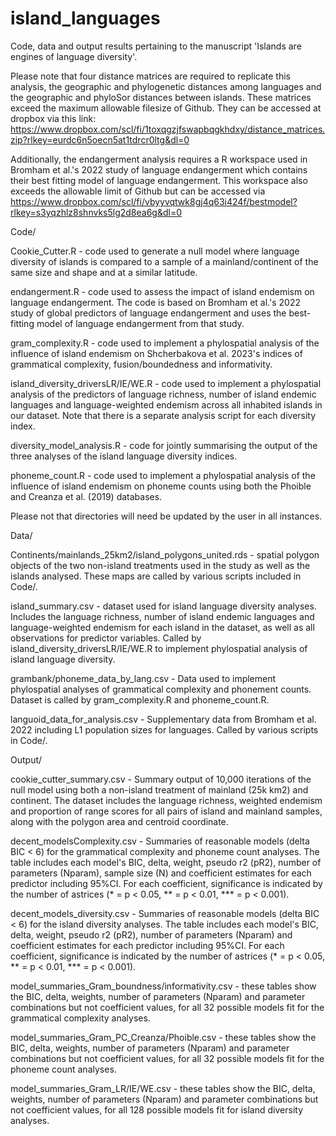 # island_languages
Code, data and output results pertaining to the manuscript 'Islands are engines of language diversity'.

Please note that four distance matrices are required to replicate this analysis, the geographic and phylogenetic distances among languages and the geographic and phyloSor distances between islands. These matrices exceed the maximum allowable filesize of Github. They can be accessed at dropbox via this link: https://www.dropbox.com/scl/fi/1toxqgzjfswapbqgkhdxy/distance_matrices.zip?rlkey=eurdc6n5oecn5at1tdrcr0ltg&dl=0 

Additionally, the endangerment analysis requires a R workspace used in Bromham et al.'s 2022 study of language endangerment which contains their best fitting model of language endangerment. This workspace also exceeds the allowable limit of Github but can be accessed via https://www.dropbox.com/scl/fi/vbyyvqtwk8gj4q63i424f/bestmodel?rlkey=s3yqzhlz8shnvks5lg2d8ea6g&dl=0  

Code/

Cookie_Cutter.R - code used to generate a null model where language diversity of islands is compared to a sample of a mainland/continent of the same size and shape and at a similar latitude.

endangerment.R - code used to assess the impact of island endemism on language endangerment. The code is based on Bromham et al.'s 2022 study of global predictors of language endangerment and uses the best-fitting model of language endangerment from that study. 

gram_complexity.R - code used to implement a phylospatial analysis of the influence of island endemism on Shcherbakova et al. 2023's indices of grammatical complexity, fusion/boundedness and informativity.

island_diversity_driversLR/IE/WE.R - code used to implement a phylospatial analysis of the predictors of language richness, number of island endemic languages and language-weighted endemism across all inhabited islands in our dataset. Note that there is a separate analysis script for each diversity index.

diversity_model_analysis.R - code for jointly summarising the output of the three analyses of the island language diversity indices.

phoneme_count.R - code used to implement a phylospatial analysis of the influence of island endemism on phoneme counts using both the Phoible and Creanza et al. (2019) databases.

Please not that directories will need be updated by the user in all instances. 

Data/

Continents/mainlands_25km2/island_polygons_united.rds - spatial polygon objects of the two non-island treatments used in the study as well as the islands analysed. These maps are called by various scripts included in Code/.

island_summary.csv - dataset used for island language diversity analyses. Includes the language richness, number of island endemic languages and language-weighted endemism for each island in the dataset, as well as all observations for predictor variables. Called by island_diversity_driversLR/IE/WE.R to implement phylospatial analysis of island language diversity. 

grambank/phoneme_data_by_lang.csv - Data used to implement phylospatial analyses of grammatical complexity and phonement counts. Dataset is called by gram_complexity.R and phoneme_count.R.

languoid_data_for_analysis.csv - Supplementary data from Bromham et al. 2022 including L1 population sizes for languages. Called by various scripts in Code/.

Output/

cookie_cutter_summary.csv - Summary output of 10,000 iterations of the null model using both a non-island treatment of mainland (25k km2) and continent. The dataset includes the language richness, weighted endemism and proportion of range scores for all pairs of island and mainland samples, along with the polygon area and centroid coordinate. 

decent_modelsComplexity.csv -  Summaries of reasonable models (delta BIC < 6) for the grammatical complexity and phoneme count analyses. The table includes each model's BIC, delta, weight, pseudo r2 (pR2), number of parameters (Nparam), sample size (N) and coefficient estimates for each predictor including 95%CI. For each coefficient, significance is indicated by the number of astrices (* = p < 0.05, ** = p < 0.01, *** = p < 0.001).

decent_models_diversity.csv - Summaries of reasonable models (delta BIC < 6) for the island diversity analyses. The table includes each model's BIC, delta, weight, pseudo r2 (pR2), number of parameters (Nparam) and coefficient estimates for each predictor including 95%CI. For each coefficient, significance is indicated by the number of astrices (* = p < 0.05, ** = p < 0.01, *** = p < 0.001).

model_summaries_Gram_boundness/informativity.csv - these tables show the BIC, delta, weights, number of parameters (Nparam) and parameter combinations but not coefficient values, for all 32 possible models fit for the grammatical complexity analyses. 

model_summaries_Gram_PC_Creanza/Phoible.csv - these tables show the BIC, delta, weights, number of parameters (Nparam) and parameter combinations but not coefficient values, for all 32 possible models fit for the phoneme count analyses. 


model_summaries_Gram_LR/IE/WE.csv - these tables show the BIC, delta, weights, number of parameters (Nparam) and parameter combinations but not coefficient values, for all 128 possible models fit for island diversity analyses. 


